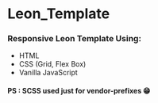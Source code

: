 # Leon_Template
### Responsive Leon Template Using:
- HTML
- CSS (Grid, Flex Box)
- Vanilla JavaScript
#### PS : SCSS used just for vendor-prefixes 😁
